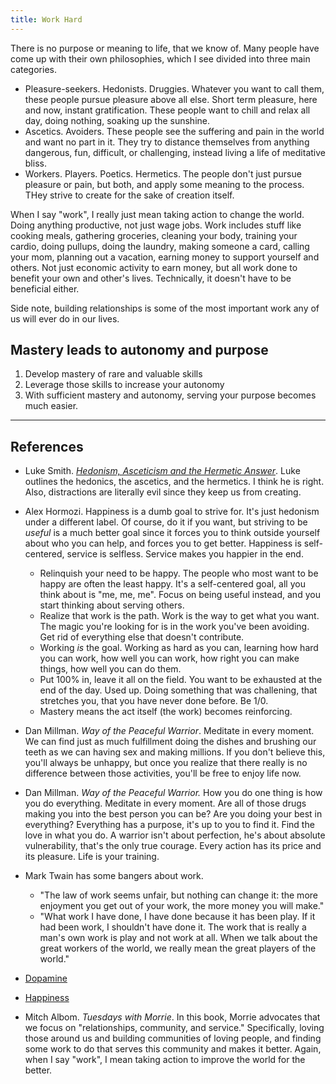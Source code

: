 ```yaml
---
title: Work Hard
---
```

There is no purpose or meaning to life, that we know of. Many people have come up with their own philosophies, which I see divided into three main categories.

- Pleasure-seekers. Hedonists. Druggies. Whatever you want to call them, these people pursue pleasure above all else. Short term pleasure, here and now, instant gratification. These people want to chill and relax all day, doing nothing, soaking up the sunshine.
- Ascetics. Avoiders. These people see the suffering and pain in the world and want no part in it. They try to distance themselves from anything dangerous, fun, difficult, or challenging, instead living a life of meditative bliss.
- Workers. Players. Poetics. Hermetics. The people don't just pursue pleasure or pain, but both, and apply some meaning to the process. THey strive to create for the sake of creation itself.

When I say "work", I really just mean taking action to change the world. Doing anything productive, not just wage jobs. Work includes stuff like cooking meals, gathering groceries, cleaning your body, training your cardio, doing pullups, doing the laundry, making someone a card, calling your mom, planning out a vacation, earning money to support yourself and others. Not just economic activity to earn money, but all work done to benefit your own and other's lives. Technically, it doesn't have to be beneficial either.

Side note, building relationships is some of the most important work any of us will ever do in our lives.

## Mastery leads to autonomy and purpose
1. Develop mastery of rare and valuable skills
2. Leverage those skills to increase your autonomy
3. With sufficient mastery and autonomy, serving your purpose becomes much easier.

---
## References

- Luke Smith. [*Hedonism, Asceticism and the Hermetic Answer*](https://lukesmith.xyz/articles/hedonism-asceticism-and-the-hermetic-answer/). Luke outlines the hedonics, the ascetics, and the hermetics. I think he is right. Also, distractions are literally evil since they keep us from creating.

- Alex Hormozi. Happiness is a dumb goal to strive for. It's just hedonism under a different label. Of course, do it if you want, but striving to be *useful* is a much better goal since it forces you to think outside yourself about who you can help, and forces you to get better. Happiness is self-centered, service is selfless. Service makes you happier in the end.
	- Relinquish your need to be happy. The people who most want to be happy are often the least happy. It's a self-centered goal, all you think about is "me, me, me". Focus on being useful instead, and you start thinking about serving others.
	- Realize that work is the path. Work is the way to get what you want. The magic you're looking for is in the work you've been avoiding. Get rid of everything else that doesn't contribute.
	- Working *is* the goal. Working as hard as you can, learning how hard you can work, how well you can work, how right you can make things, how well you can do them.
	- Put 100% in, leave it all on the field. You want to be exhausted at the end of the day. Used up. Doing something that was challening, that stretches you, that you have never done before. Be 1/0.
	- Mastery means the act itself (the work) becomes reinforcing.

- Dan Millman. *Way of the Peaceful Warrior*. Meditate in every moment. We can find just as much fulfillment doing the dishes and brushing our teeth as we can having sex and making millions. If you don't believe this, you'll always be unhappy, but once you realize that there really is no difference between those activities, you'll be free to enjoy life now.
- Dan Millman. *Way of the Peaceful Warrior.* How you do one thing is how you do everything. Meditate in every moment. Are all of those drugs making you into the best person you can be? Are you doing your best in everything? Everything has a purpose, it's up to you to find it. Find the love in what you do. A warrior isn't about perfection, he's about absolute vulnerability, that's the only true courage. Every action has its price and its pleasure. Life is your training.

- Mark Twain has some bangers about work.
	- "The law of work seems unfair, but nothing can change it: the more enjoyment you get out of your work, the more money you will make."
	- "What work I have done, I have done because it has been play. If it had been work, I shouldn't have done it. The work that is really a man's own work is play and not work at all. When we talk about the great workers of the world, we really mean the great players of the world."

- [Dopamine](/dopamine)
- [Happiness](/happiness)

- Mitch Albom. *Tuesdays with Morrie*. In this book, Morrie advocates that we focus on "relationships, community, and service." Specifically, loving those around us and building communities of loving people, and finding some work to do that serves this community and makes it better. Again, when I say "work", I mean taking action to improve the world for the better.